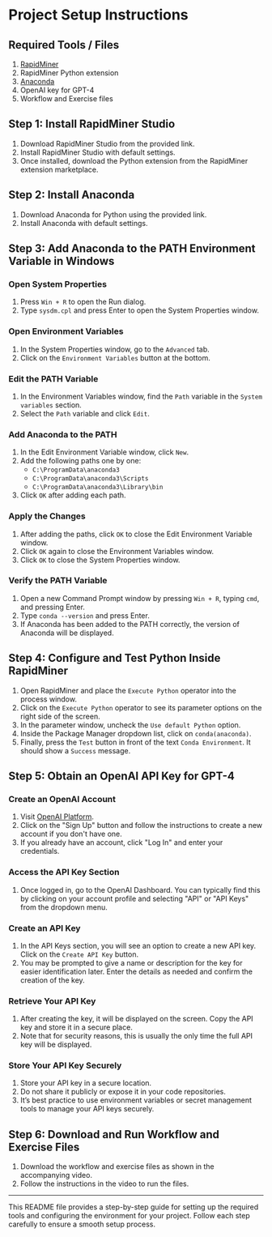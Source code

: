 # Project Setup Instructions

## Required Tools / Files

1. [RapidMiner](https://my.rapidminer.com/nexus/account/index.html#downloads)
2. RapidMiner Python extension
3. [Anaconda](https://www.anaconda.com/download/success)
4. OpenAI key for GPT-4
5. Workflow and Exercise files

## Step 1: Install RapidMiner Studio

1. Download RapidMiner Studio from the provided link.
2. Install RapidMiner Studio with default settings.
3. Once installed, download the Python extension from the RapidMiner extension marketplace.

## Step 2: Install Anaconda

1. Download Anaconda for Python using the provided link.
2. Install Anaconda with default settings.

## Step 3: Add Anaconda to the PATH Environment Variable in Windows

### Open System Properties

1. Press `Win + R` to open the Run dialog.
2. Type `sysdm.cpl` and press Enter to open the System Properties window.

### Open Environment Variables

1. In the System Properties window, go to the `Advanced` tab.
2. Click on the `Environment Variables` button at the bottom.

### Edit the PATH Variable

1. In the Environment Variables window, find the `Path` variable in the `System variables` section.
2. Select the `Path` variable and click `Edit`.

### Add Anaconda to the PATH

1. In the Edit Environment Variable window, click `New`.
2. Add the following paths one by one:
    - `C:\ProgramData\anaconda3`
    - `C:\ProgramData\anaconda3\Scripts`
    - `C:\ProgramData\anaconda3\Library\bin`
3. Click `OK` after adding each path.

### Apply the Changes

1. After adding the paths, click `OK` to close the Edit Environment Variable window.
2. Click `OK` again to close the Environment Variables window.
3. Click `OK` to close the System Properties window.

### Verify the PATH Variable

1. Open a new Command Prompt window by pressing `Win + R`, typing `cmd`, and pressing Enter.
2. Type `conda --version` and press Enter.
3. If Anaconda has been added to the PATH correctly, the version of Anaconda will be displayed.

## Step 4: Configure and Test Python Inside RapidMiner

1. Open RapidMiner and place the `Execute Python` operator into the process window.
2. Click on the `Execute Python` operator to see its parameter options on the right side of the screen.
3. In the parameter window, uncheck the `Use default Python` option.
4. Inside the Package Manager dropdown list, click on `conda(anaconda)`.
5. Finally, press the `Test` button in front of the text `Conda Environment`. It should show a `Success` message.

## Step 5: Obtain an OpenAI API Key for GPT-4

### Create an OpenAI Account

1. Visit [OpenAI Platform](https://platform.openai.com).
2. Click on the "Sign Up" button and follow the instructions to create a new account if you don't have one.
3. If you already have an account, click "Log In" and enter your credentials.

### Access the API Key Section

1. Once logged in, go to the OpenAI Dashboard. You can typically find this by clicking on your account profile and selecting "API" or "API Keys" from the dropdown menu.

### Create an API Key

1. In the API Keys section, you will see an option to create a new API key. Click on the `Create API Key` button.
2. You may be prompted to give a name or description for the key for easier identification later. Enter the details as needed and confirm the creation of the key.

### Retrieve Your API Key

1. After creating the key, it will be displayed on the screen. Copy the API key and store it in a secure place.
2. Note that for security reasons, this is usually the only time the full API key will be displayed.

### Store Your API Key Securely

1. Store your API key in a secure location.
2. Do not share it publicly or expose it in your code repositories.
3. It’s best practice to use environment variables or secret management tools to manage your API keys securely.

## Step 6: Download and Run Workflow and Exercise Files

1. Download the workflow and exercise files as shown in the accompanying video.
2. Follow the instructions in the video to run the files.

---

This README file provides a step-by-step guide for setting up the required tools and configuring the environment for your project. Follow each step carefully to ensure a smooth setup process.